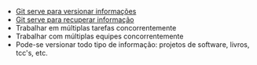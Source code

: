 - [Git serve para versionar informações](http://localhost:8081/criando-historico/#add)
- [Git serve para recuperar informação]( http://localhost:8081/criando-historico/#consultando-o-historico-com-o-gitk)
- Trabalhar em múltiplas tarefas concorrentemente
- Trabalhar com múltiplas equipes concorrentemente
- Pode-se versionar todo tipo de informação: projetos de software,
  livros, tcc's, etc.

